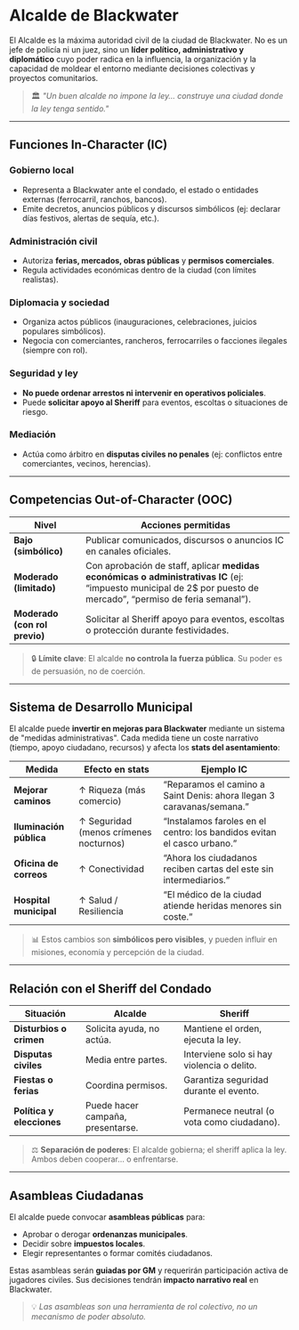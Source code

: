 # Alcalde de Blackwater

El Alcalde es la máxima autoridad civil de la ciudad de Blackwater. No es un jefe de policía ni un juez, sino un **líder político, administrativo y diplomático** cuyo poder radica en la influencia, la organización y la capacidad de moldear el entorno mediante decisiones colectivas y proyectos comunitarios.

> 🏛️ *"Un buen alcalde no impone la ley… construye una ciudad donde la ley tenga sentido."*

---

## Funciones In-Character (IC)

### Gobierno local
- Representa a Blackwater ante el condado, el estado o entidades externas (ferrocarril, ranchos, bancos).
- Emite decretos, anuncios públicos y discursos simbólicos (ej: declarar días festivos, alertas de sequía, etc.).

### Administración civil
- Autoriza **ferias, mercados, obras públicas** y **permisos comerciales**.
- Regula actividades económicas dentro de la ciudad (con límites realistas).

### Diplomacia y sociedad
- Organiza actos públicos (inauguraciones, celebraciones, juicios populares simbólicos).
- Negocia con comerciantes, rancheros, ferrocarriles o facciones ilegales (siempre con rol).

### Seguridad y ley
- **No puede ordenar arrestos ni intervenir en operativos policiales**.
- Puede **solicitar apoyo al Sheriff** para eventos, escoltas o situaciones de riesgo.

### Mediación
- Actúa como árbitro en **disputas civiles no penales** (ej: conflictos entre comerciantes, vecinos, herencias).

---

## Competencias Out-of-Character (OOC)

| Nivel | Acciones permitidas |
|------|---------------------|
| **Bajo (simbólico)** | Publicar comunicados, discursos o anuncios IC en canales oficiales. |
| **Moderado (limitado)** | Con aprobación de staff, aplicar **medidas económicas o administrativas IC** (ej: “impuesto municipal de 2$ por puesto de mercado”, “permiso de feria semanal”). |
| **Moderado (con rol previo)** | Solicitar al Sheriff apoyo para eventos, escoltas o protección durante festividades. |

> 🔒 **Límite clave**: El alcalde **no controla la fuerza pública**. Su poder es de persuasión, no de coerción.

---

## Sistema de Desarrollo Municipal

El alcalde puede **invertir en mejoras para Blackwater** mediante un sistema de "medidas administrativas". Cada medida tiene un coste narrativo (tiempo, apoyo ciudadano, recursos) y afecta los **stats del asentamiento**:

| Medida | Efecto en stats | Ejemplo IC |
|-------|------------------|-----------|
| **Mejorar caminos** | ↑ Riqueza (más comercio) | “Reparamos el camino a Saint Denis: ahora llegan 3 caravanas/semana.” |
| **Iluminación pública** | ↑ Seguridad (menos crímenes nocturnos) | “Instalamos faroles en el centro: los bandidos evitan el casco urbano.” |
| **Oficina de correos** | ↑ Conectividad | “Ahora los ciudadanos reciben cartas del este sin intermediarios.” |
| **Hospital municipal** | ↑ Salud / Resiliencia | “El médico de la ciudad atiende heridas menores sin coste.” |

> 📊 Estos cambios son **simbólicos pero visibles**, y pueden influir en misiones, economía y percepción de la ciudad.

---

## Relación con el Sheriff del Condado

| Situación | Alcalde | Sheriff |
|----------|--------|--------|
| **Disturbios o crimen** | Solicita ayuda, no actúa. | Mantiene el orden, ejecuta la ley. |
| **Disputas civiles** | Media entre partes. | Interviene solo si hay violencia o delito. |
| **Fiestas o ferias** | Coordina permisos. | Garantiza seguridad durante el evento. |
| **Política y elecciones** | Puede hacer campaña, presentarse. | Permanece neutral (o vota como ciudadano). |

> ⚖️ **Separación de poderes**: El alcalde gobierna; el sheriff aplica la ley. Ambos deben cooperar… o enfrentarse.

---

## Asambleas Ciudadanas

El alcalde puede convocar **asambleas públicas** para:
- Aprobar o derogar **ordenanzas municipales**.
- Decidir sobre **impuestos locales**.
- Elegir representantes o formar comités ciudadanos.

Estas asambleas serán **guiadas por GM** y requerirán participación activa de jugadores civiles. Sus decisiones tendrán **impacto narrativo real** en Blackwater.

> 💡 *Las asambleas son una herramienta de rol colectivo, no un mecanismo de poder absoluto.*